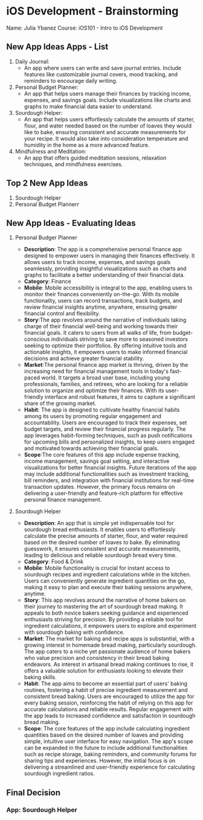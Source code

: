 iOS Development - Brainstorming
===

Name: Julia Ybanez
Course: iOS101 - Intro to iOS Development


## New App Ideas Apps - List
1. Daily Journal: 
    - An app where users can write and save journal entries. Include features like customizable journal covers, mood tracking, and reminders to encourage daily writing.
3. Personal Budget Planner: 
    - An app that helps users manage their finances by tracking income, expenses, and savings goals. Include visualizations like charts and graphs to make financial data easier to understand.
5. Sourdough Helper:
    - An app that helps users effortlessly calculate the amounts of starter, flour, and water needed based on the number of loaves they would like to bake, ensuring consistent and accurate measurements for your recipe. It would also take into consideration temperature and humidity in the home as a more advanced feature.
7. Mindfulness and Meditation: 
    - An app that offers guided meditation sessions, relaxation techniques, and mindfulness exercises.


## Top 2 New App Ideas
1. Sourdough Helper
2. Personal Budget Plannerr


## New App Ideas - Evaluating Ideas
1. Personal Budger Planner
    - **Description**: The app is a comprehensive personal finance app designed to empower users in managing their finances effectively. It allows users to track income, expenses, and savings goals seamlessly, providing insightful visualizations such as charts and graphs to facilitate a better understanding of their financial data.
    - **Category**: Finance
    - **Mobile**: Mobile accessibility is integral to the app, enabling users to monitor their finances conveniently on-the-go. With its mobile functionality, users can record transactions, track budgets, and review financial insights anytime, anywhere, ensuring greater financial control and flexibility.
    - **Story**:The app revolves around the narrative of individuals taking charge of their financial well-being and working towards their financial goals. It caters to users from all walks of life, from budget-conscious individuals striving to save more to seasoned investors seeking to optimize their portfolios. By offering intuitive tools and actionable insights, it empowers users to make informed financial decisions and achieve greater financial stability.
    - **Market**:The personal finance app market is thriving, driven by the increasing need for financial management tools in today's fast-paced world. It targets a broad user base, including young professionals, families, and retirees, who are looking for a reliable solution to organize and optimize their finances. With its user-friendly interface and robust features, it aims to capture a significant share of the growing market.
    - **Habit**: The app is designed to cultivate healthy financial habits among its users by promoting regular engagement and accountability. Users are encouraged to track their expenses, set budget targets, and review their financial progress regularly. The app leverages habit-forming techniques, such as push notifications for upcoming bills and personalized insights, to keep users engaged and motivated towards achieving their financial goals.
    - **Scope**:The core features of this app include expense tracking, income management, savings goal setting, and interactive visualizations for better financial insights. Future iterations of the app may include additional functionalities such as investment tracking, bill reminders, and integration with financial institutions for real-time transaction updates. However, the primary focus remains on delivering a user-friendly and feature-rich platform for effective personal finance management.
    
2. Sourdough Helper
    - **Description**: An app that is simple yet indispensable tool for sourdough bread enthusiasts. It enables users to effortlessly calculate the precise amounts of starter, flour, and water required based on the desired number of loaves to bake. By eliminating guesswork, it ensures consistent and accurate measurements, leading to delicious and reliable sourdough bread every time.
    - **Category**: Food & Drink
    - **Mobile**: Mobile functionality is crucial for instant access to sourdough recipes and ingredient calculations while in the kitchen. Users can conveniently generate ingredient quantities on the go, making it easy to plan and execute their baking sessions anywhere, anytime.
    - **Story**: This app revolves around the narrative of home bakers on their journey to mastering the art of sourdough bread making. It appeals to both novice bakers seeking guidance and experienced enthusiasts striving for precision. By providing a reliable tool for ingredient calculations, it empowers users to explore and experiment with sourdough baking with confidence.
    -    **Market**: The market for baking and recipe apps is substantial, with a growing interest in homemade bread making, particularly sourdough. The app caters to a niche yet passionate audience of home bakers who value precision and consistency in their bread baking endeavors. As interest in artisanal bread making continues to rise, it offers a valuable solution for enthusiasts looking to elevate their baking skills.
    - **Habit**: The app aims to become an essential part of users' baking routines, fostering a habit of precise ingredient measurement and consistent bread baking. Users are encouraged to utilize the app for every baking session, reinforcing the habit of relying on this app for accurate calculations and reliable results. Regular engagement with the app leads to increased confidence and satisfaction in sourdough bread making.
    - **Scope**: The core features of the app include calculating ingredient quantities based on the desired number of loaves and providing simple, intuitive user interface for easy navigation. The app's scope can be expanded in the future to include additional functionalities such as recipe storage, baking reminders, and community forums for sharing tips and experiences. However, the initial focus is on delivering a streamlined and user-friendly experience for calculating sourdough ingredient ratios.

## Final Decision
### App: Sourdough Helper
